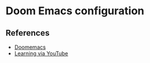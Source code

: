 # Doom Emacs configuration

## References

- [Doomemacs](https://github.com/doomemacs/doomemacs)
- [Learning via YouTube](https://www.youtube.com/playlist?list=PLhXZp00uXBk4np17N39WvB80zgxlZfVwj
)

